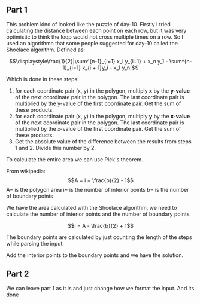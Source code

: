## Part 1

This problem kind of looked like the puzzle of day-10. Firstly I tried calculating the distance between each point on each row, but it was very optimistic to think the loop would not cross multiple times on a row. So I used an algorithmn that some people suggested for day-10 called the Shoelace algorithm. Defined as:

$$\displaystyle\frac{1}{2}|\sum^{n-1}_{i=1} x_i y_{i+1} + x_n y_1 - \sum^{n-1}_{i=1} x_{i + 1}y_i - x_1 y_n|$$

Which is done in these steps:

1. for each coordinate pair (x, y) in the polygon, multiply **x** by the **y-value** of the next coordinate pair in the polygon. The last coordinate pair is multiplied by the y-value of the first coordinate pair. Get the sum of these products.
2. for each coordinate pair (x, y) in the polygon, multiply **y** by the **x-value** of the next coordinate pair in the polygon. The last coordinate pair is multiplied by the x-value of the first coordinate pair. Get the sum of these products.
3. Get the absolute value of the difference between the results from steps 1 and 2. Divide this number by 2.

To calculate the entire area we can use Pick's theorem.

From wikipedia:
$$A = i + \frac{b}{2} - 1$$
A= is the polygon area
i= is the number of interior points
b= is the number of boundary points

We have the area calculated with the Shoelace algorithm, we need to calculate the number of interior points and the number of boundary points.

$$i = A - \frac{b}{2} + 1$$

The boundary points are calculated by just counting the length of the steps while parsing the input.

Add the interior points to the boundary points and we have the solution.

## Part 2

We can leave part 1 as it is and just change how we format the input. And its done
